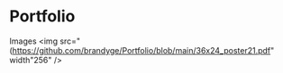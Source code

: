 # Portfolio
Images
<img src="(https://github.com/brandyge/Portfolio/blob/main/36x24_poster21.pdf" width"256" />
